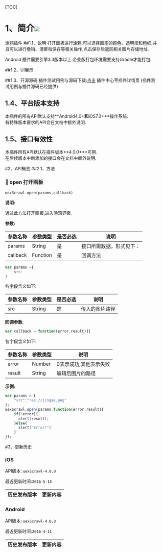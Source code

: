 [TOC]

 # 1、简介[![](http://appcan-download.oss-cn-beijing.aliyuncs.com/%E5%85%AC%E6%B5%8B%2Fgf.png)]()
 涂鸦插件
##1.1、说明
 打开画板进行涂鸦,可以选择画笔的颜色、透明度和粗细,并且可以进行撤销、清屏和保存等相关操作,点击保存后返回相关图片存储地址. 

 Android 插件需要引擎3.3版本以上.企业版打包环境需要支持Gradle才能打包.

##1.2、UI展示

##1.3、开源源码
插件测试用例与源码下载:[点击]() 插件中心至插件详情页 (插件测试用例与插件源码已经提供)

## 1.4、平台版本支持
本插件的所有API默认支持**Android4.0+**和**iOS7.0+**操作系统.  
有特殊版本要求的API会在文档中额外说明.

## 1.5、接口有效性
本插件所有API默认在插件版本**4.0.0+**可用.  
在后续版本中新添加的接口会在文档中额外说明.

#2、API概览
 ##2.1、方法

### 🍭 open 打开画板

`uexScrawl.open(params,callback)`

**说明:**

通过此方法打开画板,进入涂鸦界面.

**参数:**

| 参数名称     | 参数类型     | 是否必选 | 说明           |
| -------- | -------- | ---- | ------------ |
| params   | String   | 是    | 接口所需数据，形式见下： |
| callback | Function | 是    | 回调方法         |

```javascript
var params ={
    src:
}
```

各字段含义如下:

| 参数名称 | 参数类型   | 是否必选 | 说明      |
| ---- | ------ | ---- | ------- |
| src  | String | 是    | 传入的图片路径 |

**回调参数:**

```javascript
var callback = function(error,result){}
```

各字段含义如下:

| 参数名称   | 参数类型   | 说明           |
| ------ | ------ | ------------ |
| error  | Number | 0表示成功,其他表示失败 |
| result | String | 编辑后图片的路径     |

**示例:**

```javascript
var params = {
    "src":"res://jingse.png"
};
uexScrawl.open(params,function(error,result){
  	if(!error){
      alert(result);
  	}else{
      alert("Error!")
  	}
});
```

#3、更新历史 

### iOS

API版本: `uexScrawl-4.0.0`

最近更新时间:`2016-5-10`

| 历史发布版本 | 更新内容              |
| ------ | ----------------- |

### Android

API版本: `uexScrawl-4.0.0`

最近更新时间:`2016-4-11`

| 历史发布版本 | 更新内容 |
| ------ | ---- |
